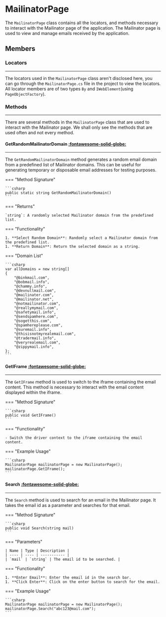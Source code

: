 # MailinatorPage

The `MailinatorPage` class contains all the locators, and methods necessary to interact with the Mailinator page of the application. The Mailinator page is used to view and manage emails received by the application.

## Members

### **Locators**

---

The locators used in the `MailinatorPage` class aren't disclosed here, you can go through the `MailinatorPage.cs` file in the project to view the locators. All locator members are of two types `By` and `IWebElement`(using `PageObjectFactory`).

### **Methods**

---

There are several methods in the `MailinatorPage` class that are used to interact with the Mailinator page. We shall only see the methods that are used often and not every method.

#### GetRandomMailinatorDomain [:fontawesome-solid-globe:](../../../getting-started/conventions.md/#public)

---

The `GetRandomMailinatorDomain` method generates a random email domain from a predefined list of Mailinator domains. This can be useful for generating temporary or disposable email addresses for testing purposes.

=== "Method Signature"

	```csharp
	public static string GetRandomMailinatorDomain()
	```
=== "Returns"

	`string`: A randomly selected Mailinator domain from the predefined list.

=== "Functionality"

	1. **Select Random Domain**: Randomly select a Mailinator domain from the predefined list.
	1. **Return Domain**: Return the selected domain as a string.

=== "Domain List"

	```csharp
	var allDomains = new string[]
    {
        "@binkmail.com",
        "@bobmail.info",
        "@chammy.info",
        "@devnullmail.com",
        "@mailinater.com",
        "@mailinator.net",
        "@notmailinator.com",
        "@reallymymail.com",
        "@safetymail.info",
        "@sendspamhere.com",
        "@sogetthis.com",
        "@spamhereplease.com",
        "@suremail.info",
        "@thisisnotmyrealemail.com",
        "@tradermail.info",
        "@veryrealemail.com",
        "@zippymail.info",
    };
	```

#### GetIFrame [:fontawesome-solid-globe:](../../../getting-started/conventions.md/#public)

---

The `GetIFrame` method is used to switch to the iframe containing the email content. This method is necessary to interact with the email content displayed within the iframe.

=== "Method Signature"

	```csharp
	public void GetIFrame()
	```

=== "Functionality"

	- Switch the driver context to the iframe containing the email content.

=== "Example Usage"

	```csharp
	MailinatorPage mailinatorPage = new MailinatorPage();
	mailinatorPage.GetIFrame();
	```

#### Search [:fontawesome-solid-globe:](../../../getting-started/conventions.md/#public)

---

The `Search` method is used to search for an email in the Mailinator page. It takes the email id as a parameter and searches for that email.

=== "Method Signature"

	```csharp
	public void Search(string mail)
	```

=== "Parameters"

	| Name | Type | Description |
	| ---- | ---- | ----------- |
	| `mail` | `string` | The email id to be searched. |

=== "Functionality"

	1. **Enter Email**: Enter the email id in the search bar.
	1. **Click Enter**: Click on the enter button to search for the email.

=== "Example Usage"

	```csharp
	MailinatorPage mailinatorPage = new MailinatorPage();
	mailinatorPage.Search("abc123@mail.com");
	```